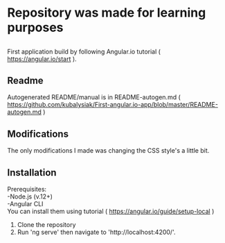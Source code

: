# Repository was made for learning purposes

## 
First application build by following Angular.io tutorial ( https://angular.io/start ). 

## Readme
Autogenerated README/manual is in README-autogen.md ( https://github.com/kubalysiak/First-angular.io-app/blob/master/README-autogen.md )

## Modifications
The only modifications I made was changing the CSS style's a little bit.

## Installation 
Prerequisites:  
-Node.js (v.12+)  
-Angular CLI  
You can install them using tutorial ( https://angular.io/guide/setup-local ) 

1. Clone the repository
2. Run 'ng serve' then navigate to 'http://localhost:4200/'. 
